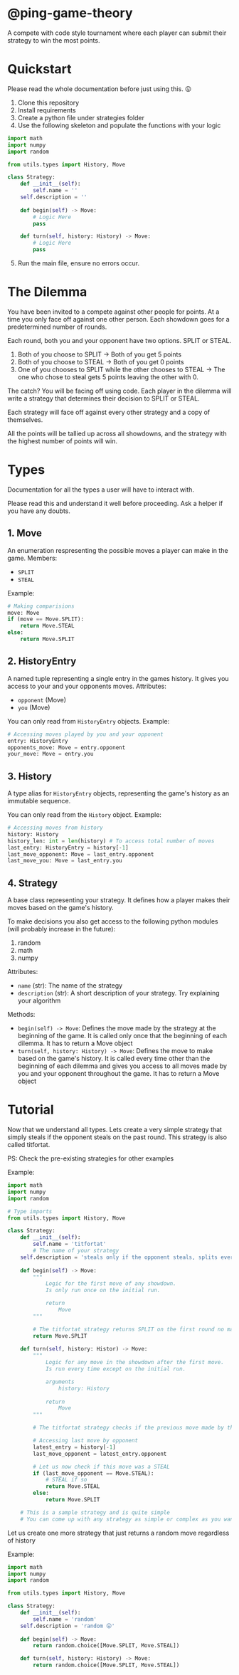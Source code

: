 # @ping-game-theory

A compete with code style tournament where each player can submit their strategy to win the most points.

# Quickstart

Please read the whole documentation before just using this. 😛

1. Clone this repository
2. Install requirements
3. Create a python file under strategies folder
4. Use the following skeleton and populate the functions with your logic

```py
import math
import numpy
import random

from utils.types import History, Move

class Strategy:
    def __init__(self):
        self.name = ''
	self.description = ''
  
    def begin(self) -> Move:
        # Logic Here
        pass

    def turn(self, history: History) -> Move:
        # Logic Here
        pass
```

5. Run the main file, ensure no errors occur.

# The Dilemma

You have been invited to a compete against other people for points. At a time you only face off against one other person. Each showdown goes for a predetermined number of rounds.

Each round, both you and your opponent have two options. SPLIT or STEAL.

1. Both of you choose to SPLIT -> Both of you get 5 points
2. Both of you choose to STEAL -> Both of you get 0 points
3. One of you chooses to SPLIT while the other chooses to STEAL -> The one who chose to steal gets 5 points leaving the other with 0.

The catch? You will be facing off using code. Each player in the dilemma will write a strategy that determines their decision to SPLIT or STEAL.

Each strategy will face off against every other strategy and a copy of themselves.

All the points will be tallied up across all showdowns, and the strategy with the highest number of points will win.

# Types

Documentation for all the types a user will have to interact with.

Please read this and understand it well before proceeding. Ask a helper if you have any doubts.

## 1. Move

An enumeration respresenting the possible moves a player can make in the game.
Members:

- `SPLIT`
- `STEAL`

Example:

```py
# Making comparisions
move: Move
if (move == Move.SPLIT):
    return Move.STEAL
else:
    return Move.SPLIT
```

## 2. HistoryEntry

A named tuple representing a single entry in the games history. It gives you access to your and your opponents moves.
Attributes:

- `opponent` (Move)
- `you` (Move)

You can only read from `HistoryEntry` objects.
Example:

```py
# Accessing moves played by you and your opponent
entry: HistoryEntry
opponents_move: Move = entry.opponent
your_move: Move = entry.you
```

## 3. History

A type alias for `HistoryEntry` objects, representing the game's history as an immutable sequence.

You can only read from the `History` object.
Example:

```py
# Accessing moves from history
history: History
history_len: int = len(history) # To access total number of moves
last_entry: HistoryEntry = history[-1]
last_move_opponent: Move = last_entry.opponent
last_move_you: Move = last_entry.you
```

## 4. Strategy

A base class representing your strategy. It defines how a player makes their moves based on the game's history.

To make decisions you also get access to the following python modules (will probably increase in the future):

1. random
2. math
3. numpy

Attributes:

- `name` (str): The name of the strategy
- `description` (str): A short description of your strategy. Try explaining your algorithm

Methods:

- `begin(self) -> Move`: Defines the move made by the strategy at the beginning of the game. It is called only once that the beginning of each dilemma. It has to return a Move object
- `turn(self, history: History) -> Move`: Defines the move to make based on the game's history. It is called every time other than the beginning of each dilemma and gives you access to all moves made by you and your opponent throughout the game. It has to return a Move object

# Tutorial

Now that we understand all types. Lets create a very simple strategy that simply steals if the opponent steals on the past round. This strategy is also called titfortat.

PS: Check the pre-existing strategies for other examples

Example:

```py
import math
import numpy
import random

# Type imports
from utils.types import History, Move

class Strategy:
    def __init__(self):
        self.name = 'titfortat'
        # The name of your strategy
	self.description = 'steals only if the opponent steals, splits everytime else'
  
    def begin(self) -> Move:
        """
            Logic for the first move of any showdown.
            Is only run once on the initial run.

            return
                Move
        """

        # The titfortat strategy returns SPLIT on the first round no matter what
        return Move.SPLIT
  
    def turn(self, history: Histor) -> Move:
        """
            Logic for any move in the showdown after the first move.
            Is run every time except on the initial run.

            arguments
                history: History
  
            return
                Move
        """

        # The titfortat strategy checks if the previous move made by the opponent was a STEAL and if so, STEALS otherwise it always SPLITS

        # Accessing last move by opponent
        latest_entry = history[-1]
        last_move_opponent = latest_entry.opponent

        # Let us now check if this move was a STEAL
        if (last_move_opponent == Move.STEAL):
            # STEAL if so
            return Move.STEAL
        else:
            return Move.SPLIT

    # This is a sample strategy and is quite simple
    # You can come up with any strategy as simple or complex as you want.
```

Let us create one more strategy that just returns a random move regardless of history

Example:

```py
import math
import numpy
import random

from utils.types import History, Move

class Strategy:
    def __init__(self):
        self.name = 'random'
	self.description = 'random 😛'
  
    def begin(self) -> Move:
        return random.choice([Move.SPLIT, Move.STEAL])

    def turn(self, history: History) -> Move:
        return random.choice([Move.SPLIT, Move.STEAL])
```
